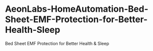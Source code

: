 # AeonLabs-HomeAutomation-Bed-Sheet-EMF-Protection-for-Better-Health-Sleep
Bed Sheet EMF Protection for Better Health &amp; Sleep
